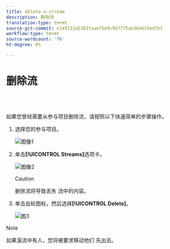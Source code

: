 ```yaml
---
title: delete-a-stream
description: 删除流
translation-type: tm+mt
source-git-commit: e149133a5383faaef5e9c9b7775ae36e633ed7b1
workflow-type: tm+mt
source-wordcount: '76'
ht-degree: 0%

---
```



# 删除流

<br> 

如果您曾经需要从参与项目删除流，请按照以下快速简单的步骤操作。

1. 选择您的参与项目。

   ![图像1](/help/sky/assets/engagement-programs/delete-a-stream/delete-a-stream-1.png)

1. 单击&#x200B;**[!UICONTROL Streams]**&#x200B;选项卡。

   ![图像2](/help/sky/assets/engagement-programs/delete-a-stream/delete-a-stream-2.png)

   >[!CAUTION]
   >
   >删除流将导致丢失
   >流中的内容。

1. 单击齿轮图标，然后选择&#x200B;**[!UICONTROL Delete]**。

   ![图3](/help/sky/assets/engagement-programs/delete-a-stream/delete-a-stream-3.png)

>[!NOTE]
>
>如果溪流中有人，您将被要求移动他们
>先出去。
